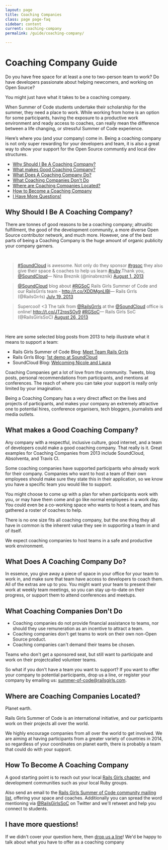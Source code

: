 ```yaml
---
layout: page
title: Coaching Companies
class: page page-faq
sidebar: content
current: coaching-company
permalink: /guide/coaching-company/

---
```

<h1>Coaching Company Guide</h1>

Do you have free space for at least a one to two-person team to work? Do have
developers passionate about helping newcomers, and working on Open Source?

You might just have what it takes to be a coaching company.

When Summer of Code students undertake their scholarship for the summer, they
need a place to work. While working from home is an option for some
participants, having the exposure to a productive work environment and ready
access to coaches, can really mean the difference between a life changing, or
stressful Summer of Code experience.

Here’s where you (and your company) come in. Being a coaching company is not
only super rewarding for your developers and team, it is also a great way to
show your support for the Open Source communtiy and local dev structures.


* <a href="#q1">Why Should I Be A Coaching Company?</a>
* <a href="#q2">What makes Good Coaching Company?</a>
* <a href="#q3">What Does A Coaching Company Do?</a>
* <a href="#q4">What Coaching Companies Don't Do</a>
* <a href="#q5">Where are Coaching Companies Located?</a>
* <a href="#q6">How to Become a Coaching Company</a>
* <a href="#q7">I Have More Questions!</a>


<h2 id="q1">Why Should I Be A Coaching Company?</h2>

There are tonnes of good reasons to be a coaching company; altrusitic
fulfillment, the good of the development community, a more diverse Open Source
contributor network, and much more. However, one of the best parts of being a
Coaching Company is the huge amount of organic publicity your company garners.

<br>
<blockquote class="twitter-tweet" lang="en"><a href="https://twitter.com/search?q=%23SoundCloud&amp;src=hash">#SoundCloud</a> is awesome. Not only do they sponsor <a href="https://twitter.com/search?q=%23rgsoc&amp;src=hash">#rgsoc</a> they also give their space &amp; coaches to help us learn <a href="https://twitter.com/search?q=%23ruby&amp;src=hash">#ruby</a>.Thank you, <a href="https://twitter.com/SoundCloud">@SoundCloud</a>&mdash; Nina Breznik (@ninabreznik) <a href="https://twitter.com/ninabreznik/statuses/362902830358605825">August 1, 2013</a></blockquote>
<script async="async" src="//platform.twitter.com/widgets.js" charset="utf-8"></script>

<blockquote class="twitter-tweet" lang="en"><a href="https://twitter.com/SoundCloud">@SoundCloud</a> blog about <a href="https://twitter.com/search?q=%23RGSoC&amp;src=hash">#RGSoC</a> Rails Girls Summer of Code and our RailsGrrls team - <a href="http://t.co/XDDMgnLIBl">http://t.co/XDDMgnLIBl</a>&mdash; Rails Grrls (@RailsGrrls) <a href="https://twitter.com/RailsGrrls/statuses/358197565512093696">July 19, 2013</a></blockquote>
<script async="async" src="//platform.twitter.com/widgets.js" charset="utf-8"></script>

<blockquote class="twitter-tweet" lang="en">Supercool! &lt;3 The talk from <a href="https://twitter.com/RailsGrrls">@RailsGrrls</a> at the <a href="https://twitter.com/SoundCloud">@SoundCloud</a> office is online! <a href="http://t.co/JT2rpsSOy9">http://t.co/JT2rpsSOy9</a> <a href="https://twitter.com/search?q=%23RGSoC&amp;src=hash">#RGSoC</a>&mdash; Rails Girls SoC (@RailsGirlsSoC) <a href="https://twitter.com/RailsGirlsSoC/statuses/371982999614935040">August 26, 2013</a></blockquote>
<script async="async" src="//platform.twitter.com/widgets.js" charset="utf-8"></script>
<br>

Here are some selected blog posts from 2013 to help illustrate what it means to
support a team:

* Rails Girls Summer of Code Blog: <a href="http://2013.railsgirlssummerofcode.org/blog/meet-team-rails-grrls">Meet Team Rails Grrls</a>
* Rails Grrls Blog: <a href="http://railsgrrls.tumblr.com/post/59391220574/blast-from-the-past-1st-demo-at-soundcloud">1st demo at SoundCloud</a>
* SoundCloud Blog: <a href="http://blog.soundcloud.com/2013/07/19/rails-girls-summer-of-code-welcoming-nicole-and-laura">Welcoming Nicole and Laura</a>

Coaching Companies get a lot of love from the community. Tweets, blog posts,
personal recommendations from participants, and mentions at conferences. The
reach of where you can take your support is really only limited by your
imagination.

Being a Coaching Company has a very direct affect on the lives and projects of
participants, and makes your company an extremely attractive one to potential
hires, conference organisers, tech bloggers, journalists and media outlets.


<h2 id="q2">What makes a Good Coaching Company?</h2>

Any company with a respectful, inclusive culture, good internet, and a team of
developers could make a good coaching company. That really is it. Great
examples for Coaching Companies from 2013 include SoundCloud, Absolventa, and
Travis CI.

Some coaching companies have supported participants who already work for their
company. Companies who want to host a team of their own employees should make
sure they state this in their application, so we know you have a specific team
you would like to support.

You might choose to come up with a plan for when participants work with you, or
may have them come and go like normal employees in a work day. You could even
be a co-working space who wants to host a team, and has gathered a roster of
coaches to help.

There is no one size fits all coaching company, but the one thing they all have
in common is the inherent value they see in supporting a team in and of itself.

We expect coaching companies to host teams in a safe and productive work
environment.


<h2 id="q3">What Does A Coaching Company Do?</h2>

In essence, you give away a piece of space in your office for your team to work
in, and make sure that team have access to developers to coach them. All of the
extras are up to you. You might want your team to present their work at weekly
team meetings, so you can stay up-to-date on their progress, or support them to
attend conferences and meetups.


<h2 id="q4">What Coaching Companies Don't Do</h2>

* Coaching companies do not provide financial assistance to teams, nor should
  they use remuneration as an incentive to attract a team.
* Coaching companies don't get teams to work on their own non-Open Source
  product.
* Coaching companies can't demand their teams be chosen.

Teams who don't get a sponsored seat, but still want to participate and work on
their projectcalled volunteer teams.

So what if you don't have a team you want to support? If you want to offer your
company to potential participants, drop us a line, or register your company by
emailing us: <a
href="mailto:summer-of-code@railsgirls.com">summer-of-code@railsgirls.com</a>.

<h2 id="q5">Where are Coaching Companies Located?</h2>

Planet earth.

Rails Girls Summer of Code is an international initiative, and our participants
work on their projects all over the world.

We highly encourage companies from all over the world to get involved. We are
aiming at having participants from a greater variety of countries in 2014, so
regardless of your coordinates on planet earth, there is probably a team that
could do with your support.

<h2 id="q6">How To Become A Coaching Company</h2>

A good starting point is to reach out your local
<a href="http://railsgirls.com/">Rails Girls chapter</a>, and development
communities such as your local Ruby groups.

Also send an email to the
<a href="https://groups.google.com/forum/#!forum/rails-girls-summer-of-code-community">Rails Girls Summer of Code community mailing list</a>,
offering your space and coaches. Additionally you can spread the word
mentioning via
<a href="http://www.twitter.com/railsgirlsoc">@RailsGirlsSoC</a>
on Twitter and we'll retweet and help you connect to students.

<h2 id="q7">I have more questions!</h2>

If we didn't cover your question here, then
<a href="mailto:summer-of-code@railsgirls.com">drop us a line</a>!
We'd be happy to talk about what you have to offer as a coaching company

